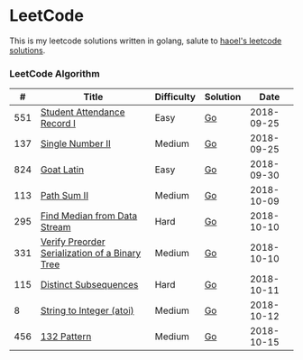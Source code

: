 LeetCode
========
This is my leetcode solutions written in golang, salute to [haoel's leetcode solutions](https://github.com/haoel/leetcode).

### LeetCode Algorithm
| # | Title | Difficulty | Solution | Date |
|---| ----- | ---------- | -------- | ---- |
|551|[Student Attendance Record I](https://leetcode.com/problems/student-attendance-record-i/description/)|Easy|[Go](./problems/551-student-attendance-record-i/main.go)|2018-09-25|
|137|[Single Number II](https://leetcode.com/problems/single-number-ii/description/)|Medium|[Go](./problems/137-single-number-ii/main.go)|2018-09-25|
|824|[Goat Latin](https://leetcode.com/problems/goat-latin/description/)|Easy|[Go](./problems/824-goat-latin/main.go)|2018-09-30|
|113|[Path Sum II](https://leetcode.com/problems/path-sum-ii/description/)|Medium|[Go](./problems/113-path-sum-ii/main.go)|2018-10-09|
|295|[Find Median from Data Stream](https://leetcode.com/problems/find-median-from-data-stream/description/)|Hard|[Go](./problems/295-find-median-from-data-stream/main.go)|2018-10-10|
|331|[Verify Preorder Serialization of a Binary Tree](https://leetcode.com/problems/verify-preorder-serialization-of-a-binary-tree/description/)|Medium|[Go](./problems/331-verify-preorder-serialization-of-a-binary-tree/main.go)|2018-10-10|
|115|[Distinct Subsequences](https://leetcode.com/problems/distinct-subsequences/description/)|Hard|[Go](./problems/115-distinct-subsequences/main.go)|2018-10-11|
|8|[String to Integer (atoi)](https://leetcode.com/problems/string-to-integer-atoi/description/)|Medium|[Go](./problems/8-string-to-integer-atoi/main.go)|2018-10-12|
|456|[132 Pattern](https://leetcode.com/problems/132-pattern/description/)|Medium|[Go](./problems/456-132-pattern/main.go)|2018-10-15|
